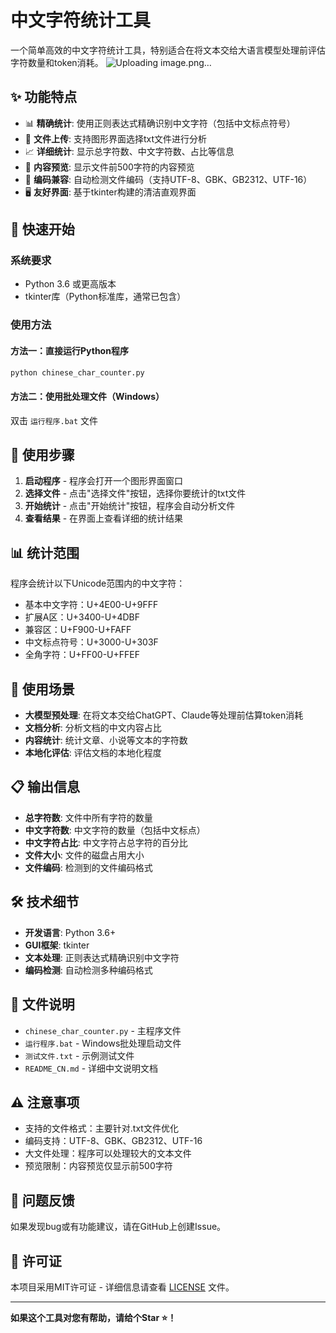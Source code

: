 # 中文字符统计工具

一个简单高效的中文字符统计工具，特别适合在将文本交给大语言模型处理前评估字符数量和token消耗。
![Uploading image.png…]()


## ✨ 功能特点

- 📊 **精确统计**: 使用正则表达式精确识别中文字符（包括中文标点符号）
- 📁 **文件上传**: 支持图形界面选择txt文件进行分析
- 📈 **详细统计**: 显示总字符数、中文字符数、占比等信息
- 👀 **内容预览**: 显示文件前500字符的内容预览
- 🔧 **编码兼容**: 自动检测文件编码（支持UTF-8、GBK、GB2312、UTF-16）
- 🖥️ **友好界面**: 基于tkinter构建的清洁直观界面

## 🚀 快速开始

### 系统要求
- Python 3.6 或更高版本
- tkinter库（Python标准库，通常已包含）

### 使用方法

#### 方法一：直接运行Python程序
```bash
python chinese_char_counter.py
```

#### 方法二：使用批处理文件（Windows）
双击 `运行程序.bat` 文件

## 📖 使用步骤

1. **启动程序** - 程序会打开一个图形界面窗口
2. **选择文件** - 点击"选择文件"按钮，选择你要统计的txt文件
3. **开始统计** - 点击"开始统计"按钮，程序会自动分析文件
4. **查看结果** - 在界面上查看详细的统计结果

## 📊 统计范围

程序会统计以下Unicode范围内的中文字符：
- 基本中文字符：U+4E00-U+9FFF
- 扩展A区：U+3400-U+4DBF  
- 兼容区：U+F900-U+FAFF
- 中文标点符号：U+3000-U+303F
- 全角字符：U+FF00-U+FFEF

## 🎯 使用场景

- **大模型预处理**: 在将文本交给ChatGPT、Claude等处理前估算token消耗
- **文档分析**: 分析文档的中文内容占比
- **内容统计**: 统计文章、小说等文本的字符数
- **本地化评估**: 评估文档的本地化程度

## 📋 输出信息

- **总字符数**: 文件中所有字符的数量
- **中文字符数**: 中文字符的数量（包括中文标点）
- **中文字符占比**: 中文字符占总字符的百分比
- **文件大小**: 文件的磁盘占用大小
- **文件编码**: 检测到的文件编码格式

## 🛠️ 技术细节

- **开发语言**: Python 3.6+
- **GUI框架**: tkinter
- **文本处理**: 正则表达式精确识别中文字符
- **编码检测**: 自动检测多种编码格式

## 📝 文件说明

- `chinese_char_counter.py` - 主程序文件
- `运行程序.bat` - Windows批处理启动文件
- `测试文件.txt` - 示例测试文件
- `README_CN.md` - 详细中文说明文档

## ⚠️ 注意事项

- 支持的文件格式：主要针对.txt文件优化
- 编码支持：UTF-8、GBK、GB2312、UTF-16
- 大文件处理：程序可以处理较大的文本文件
- 预览限制：内容预览仅显示前500字符

## 🐛 问题反馈

如果发现bug或有功能建议，请在GitHub上创建Issue。

## 📝 许可证

本项目采用MIT许可证 - 详细信息请查看 [LICENSE](LICENSE) 文件。

---

**如果这个工具对您有帮助，请给个Star ⭐！**
